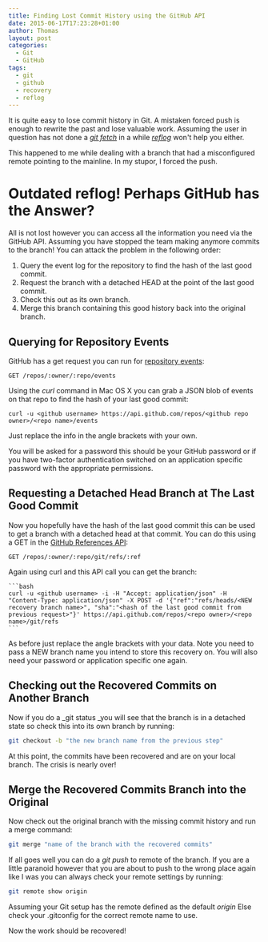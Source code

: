 ```yaml
---
title: Finding Lost Commit History using the GitHub API
date: 2015-06-17T17:23:28+01:00
author: Thomas
layout: post
categories:
  - Git
  - GitHub
tags:
  - git
  - github
  - recovery
  - reflog
---
```

It is quite easy to lose commit history in Git. A mistaken forced push is enough to rewrite the past and lose valuable work. Assuming the user in question has not done a _[git fetch](http://git-scm.com/docs/git-fetch)_ in a while _[reflog](http://git-scm.com/docs/git-reflog)_ won't help you either.

This happened to me while dealing with a branch that had a misconfigured remote pointing to the mainline. In my stupor, I forced the push.

# Outdated reflog! Perhaps GitHub has the Answer?

All is not lost however you can access all the information you need via the GitHub API. Assuming you have stopped the team making anymore commits to the branch! You can attack the problem in the following order:

  1. Query the event log for the repository to find the hash of the last good commit.
  2. Request the branch with a detached HEAD at the point of the last good commit.
  3. Check this out as its own branch.
  4. Merge this branch containing this good history back into the original branch.

## Querying for Repository Events

GitHub has a get request you can run for [repository events](https://developer.github.com/v3/activity/events/#list-repository-events):

    GET /repos/:owner/:repo/events 

Using the _curl_ command in Mac OS X you can grab a JSON blob of events on that repo to find the hash of your last good commit:

    curl -u <github username> https://api.github.com/repos/<github repo owner>/<repo name>/events

Just replace the info in the angle brackets with your own.

You will be asked for a password this should be your GitHub password or if you have two-factor authentication switched on an application specific password with the appropriate permissions.

## Requesting a Detached Head Branch at The Last Good Commit

Now you hopefully have the hash of the last good commit this can be used to get a branch with a detached head at that commit. You can do this using a GET in the [GitHub References API](https://developer.github.com/v3/git/refs/):

    GET /repos/:owner/:repo/git/refs/:ref

Again using curl and this API call you can get the branch:

    ```bash
    curl -u <github username> -i -H "Accept: application/json" -H "Content-Type: application/json" -X POST -d '{"ref":"refs/heads/<NEW recovery branch name>", "sha":"<hash of the last good commit from previous request>"}' https://api.github.com/repos/<repo owner>/<repo name>/git/refs
    ```

As before just replace the angle brackets with your data. Note you need to pass a NEW branch name you intend to store this recovery on. You will also need your password or application specific one again.

## Checking out the Recovered Commits on Another Branch

Now if you do a _git status _you will see that the branch is in a detached state so check this into its own branch by running:

```bash
git checkout -b "the new branch name from the previous step"
```

At this point, the commits have been recovered and are on your local branch. The crisis is nearly over!

## Merge the Recovered Commits Branch into the Original

Now check out the original branch with the missing commit history and run a merge command:

```bash
git merge "name of the branch with the recovered commits"
```

If all goes well you can do a _git push_ to remote of the branch. If you are a little paranoid however that you are about to push to the wrong place again like I was you can always check your remote settings by running:

```bash
git remote show origin
```

Assuming your Git setup has the remote defined as the default _origin_ Else check your .gitconfig for the correct remote name to use.

Now the work should be recovered!